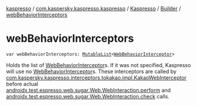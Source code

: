 [kaspresso](../../../index.md) / [com.kaspersky.kaspresso.kaspresso](../../index.md) / [Kaspresso](../index.md) / [Builder](index.md) / [webBehaviorInterceptors](./web-behavior-interceptors.md)

# webBehaviorInterceptors

`var webBehaviorInterceptors: `[`MutableList`](https://kotlinlang.org/api/latest/jvm/stdlib/kotlin.collections/-mutable-list/index.html)`<`[`WebBehaviorInterceptor`](../../../com.kaspersky.kaspresso.interceptors.behavior/-web-behavior-interceptor.md)`>`

Holds the list of [WebBehaviorInterceptor](../../../com.kaspersky.kaspresso.interceptors.behavior/-web-behavior-interceptor.md)s.
If it was not specified, Kaspresso will use no [WebBehaviorInterceptor](../../../com.kaspersky.kaspresso.interceptors.behavior/-web-behavior-interceptor.md)s.
These interceptors are called by [com.kaspersky.kaspresso.interceptors.tokakao.impl.KakaoWebInterceptor](#)
before actual [androidx.test.espresso.web.sugar.Web.WebInteraction.perform](#) and
[androidx.test.espresso.web.sugar.Web.WebInteraction.check](#) calls.

